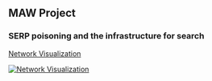 ## MAW Project 
### SERP poisoning and the infrastructure for search

[Network Visualization](https://soderstromkr.github.io/projects/MAW/index.html)

[![Network Visualization](https://soderstromkr.github.io/projects/MAW/screenshot.png)](https://soderstromkr.github.io/projects/MAW/index.html)
